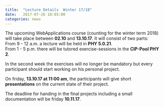 ```yaml
---
title:  "Lecture Details  Winter 17/18"
date:   2017-07-26 10:05:00
categories: news
---
```


The upcoming WebApplications course (counting for the winter term 2018) will take place between **02.10** and **13.10.17**. It will consist of two parts:  
From 9 - 12 a.m. a lecture will be held in **PHY 5.0.21**.  
From 1 - 5 p.m. there will be tutored exercise-sessions in the **CIP-Pool PHY 2**.

In the second week the exercises will no longer be mandatory but every participant should start working on his personal project.

On friday, **13.10.17 at 11:00 am**, the participants will give short **presentations** on the current state of their project.

The deadline for handing in the final projects including a small documentation will be friday **10.11.17**.
